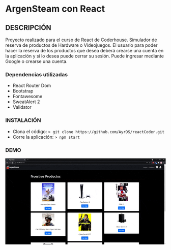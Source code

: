 # ArgenSteam con React

## DESCRIPCIÓN
Proyecto realizado para el curso de React de Coderhouse.
Simulador de reserva de productos de Hardware o Videojuegos. El usuario para poder hacer la reserva de los productos que desea deberá crearse una cuenta en la aplicación y si lo desea puede cerrar su sesión. Puede ingresar mediante Google o crearse una cuenta. 

### Dependencias utilizadas
- React Router Dom
- Bootstrap
- Fontawesome
- SweatAlert 2
- Validator

### INSTALACIÓN
- Clona el código: `> git clone https://github.com/AyrDS/reactCoder.git`
- Corre la aplicación: `> npm start`

### DEMO
<img src="src/assets/img/ArgSteamGif.gif" />